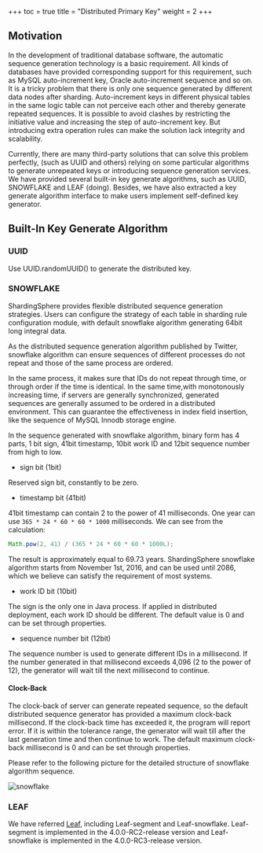 +++
toc = true
title = "Distributed Primary Key"
weight = 2
+++

## Motivation

In the development of traditional database software, the automatic sequence generation technology is a basic requirement. All kinds of databases have provided corresponding support for this requirement, such as MySQL auto-increment key, Oracle auto-increment sequence and so on. It is a tricky problem that there is only one sequence generated by different data nodes after sharding. Auto-increment keys in different physical tables in the same logic table can not perceive each other and thereby generate repeated sequences. It is possible to avoid clashes by restricting the initiative value and increasing the step of auto-increment key. But introducing extra operation rules can make the solution lack integrity and scalability.

Currently, there are many third-party solutions that can solve this problem perfectly, (such as UUID and others) relying on some particular algorithms to generate unrepeated keys or introducing sequence generation services. We have provided several built-in key generate algorithms, such as UUID, SNOWFLAKE and LEAF (doing). Besides, we have also extracted a key generate algorithm interface to make users implement self-defined key generator.

## Built-In Key Generate Algorithm

### UUID

Use UUID.randomUUID() to generate the distributed key.

### SNOWFLAKE

ShardingSphere provides flexible distributed sequence generation strategies. Users can configure the strategy of each table in sharding rule configuration module, with default snowflake algorithm generating 64bit long integral data.

As the distributed sequence generation algorithm published by Twitter, snowflake algorithm can ensure sequences of different processes do not repeat and those of the same process are ordered.

In the same process, it makes sure that IDs do not repeat through time, or through order if the time is identical. In the same time,with monotonously increasing time, if servers are generally synchronized, generated sequences are generally assumed to be ordered in a distributed environment. This can guarantee the effectiveness in index field insertion, like the sequence of MySQL Innodb storage engine.

In the sequence generated with snowflake algorithm, binary form has 4 parts, 1 bit sign, 41bit timestamp, 10bit work ID and 12bit sequence number from high to low.

- sign bit (1bit)

Reserved sign bit, constantly to be zero.

- timestamp bit (41bit)

41bit timestamp can contain 2 to the power of 41 milliseconds. One year can use `365 * 24 * 60 * 60 * 1000` milliseconds. We can see from the calculation:

```java
Math.pow(2, 41) / (365 * 24 * 60 * 60 * 1000L);
```

The result is approximately equal to 69.73 years. ShardingSphere snowflake algorithm starts from November 1st, 2016, and can be used until 2086, which we believe can satisfy the requirement of most systems.

- work ID bit (10bit)

The sign is the only one in Java process. If applied in distributed deployment, each work ID should be different. The default value is 0 and can be set through properties.

- sequence number bit (12bit)

The sequence number is used to generate different IDs in a millisecond. If the number generated in that millisecond exceeds 4,096 (2 to the power of 12), the generator will wait till the next millisecond to continue.

#### Clock-Back

The clock-back of server can generate repeated sequence, so the default distributed sequence generator has provided a maximum clock-back millisecond. If the clock-back time has exceeded it, the program will report error. If it is within the tolerance range, the generator will wait till after the last generation time and then continue to work. The default maximum clock-back millisecond is 0 and can be set through properties.

Please refer to the following picture for the detailed structure of snowflake algorithm sequence.

![snowflake](https://shardingsphere.apache.org/document/current/img/sharding/snowflake_en_v3.png)

### LEAF

We have referred [Leaf](https://tech.meituan.com/2017/04/21/mt-leaf.html), including Leaf-segment and Leaf-snowflake. 
Leaf-segment is implemented in the 4.0.0-RC2-release version and Leaf-snowflake is implemented in the 4.0.0-RC3-release version.